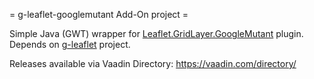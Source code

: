 = g-leaflet-googlemutant Add-On project =

Simple Java (GWT) wrapper for [Leaflet.GridLayer.GoogleMutant](https://gitlab.com/IvanSanchez/Leaflet.GridLayer.GoogleMutant) plugin. Depends on [g-leaflet](https://github.com/mstahv/g-leaflet) project.

Releases available via Vaadin Directory:
https://vaadin.com/directory/

